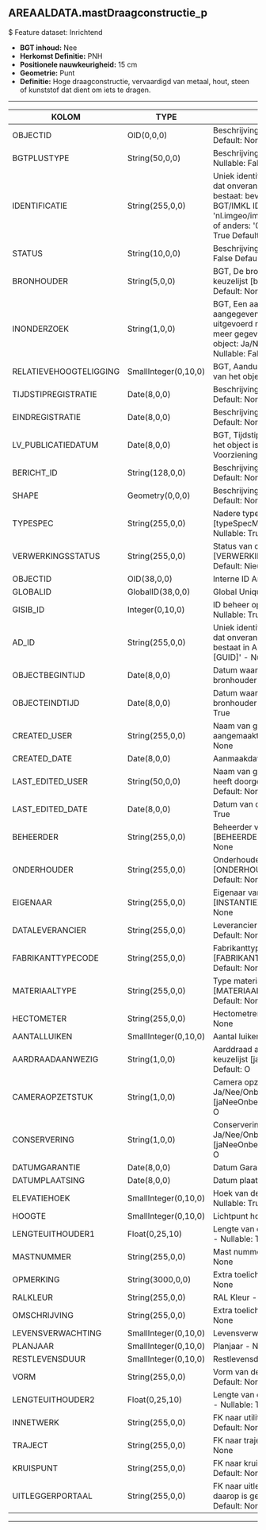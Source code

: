 ## AREAALDATA.mastDraagconstructie_p

$ Feature dataset: Inrichtend

* __BGT inhoud:__ Nee
* __Herkomst Definitie:__ PNH
* __Positionele nauwkeurigheid:__ 15 cm
* __Geometrie:__ Punt
* __Definitie:__ Hoge draagconstructie, vervaardigd van metaal, hout, steen of kunststof dat dient om iets te dragen.


***

|KOLOM                               |TYPE          	  |DEFINITIE|
|------                          	 |----          	  |-----    |
|OBJECTID                            |OID(0,0,0)          |Beschrijving: - keuzelijst [] Nullable: False Default: None|
|BGTPLUSTYPE                         |String(50,0,0)      |Beschrijving - keuzelijst [typeMST] Nullable: False Default: None|
|IDENTIFICATIE                       |String(255,0,0)     |Uniek identificatienummer voor het object dat onveranderlijk is zolang het object bestaat: bevat indien van toepassing BGT/IMKL ID in format 'nl.imgeo/imkl.bronhouderscode.LokaalID' of anders: '00000'.LokaalID - Nullable: True Default: None|
|STATUS                              |String(10,0,0)      |Beschrijving - keuzelijst [status] Nullable: False Default: :bestaand|
|BRONHOUDER                          |String(5,0,0)       |BGT, De bronhoudercode van het object, keuzelijst [bronhouder] - Nullable: False Default: None|
|INONDERZOEK                         |String(1,0,0)       |BGT, Een aanduiding waarmee wordt aangegeven dat een onderzoek wordt uitgevoerd naar de juistheid van een of meer gegevens van het betreffende object: Ja/Nee, keuzelijst [jaNee] Nullable: False Default: N|
|RELATIEVEHOOGTELIGGING              |SmallInteger(0,10,0)|BGT, Aanduiding voor de relatieve hoogte van het object - Nullable: False Default: 0|
|TIJDSTIPREGISTRATIE                 |Date(8,0,0)         |Beschrijving - keuzelijst [] Nullable: True Default: None|
|EINDREGISTRATIE                     |Date(8,0,0)         |Beschrijving - keuzelijst [] Nullable: True Default: None|
|LV_PUBLICATIEDATUM                  |Date(8,0,0)         |BGT, Tijdstip waarop deze instantie van het object is opgenomen in de Landelijke Voorziening - Nullable: True|
|BERICHT_ID                          |String(128,0,0)     |Beschrijving - keuzelijst [] Nullable: True Default: None|
|SHAPE                               |Geometry(0,0,0)     |Beschrijving: - keuzelijst [] Nullable: True Default: None|
|TYPESPEC                            |String(255,0,0)    |Nadere typering van het object, keuzelijst [typeSpecMSTDraagconstructie] - Nullable: True Default: None|
|VERWERKINGSSTATUS                   |String(255,0,0)    |Status van de gegevens, keuzelijst [VERWERKINGSSTATUS] - Nullable: False Default: Nieuw|
|OBJECTID                            |OID(38,0,0)        |Interne ID ArcGIS - Nullable: False|
|GLOBALID                            |GlobalID(38,0,0)   |Global Unique Identifier - Nullable: False|
|GISIB_ID                            |Integer(0,10,0)    |ID beheer openbare ruimte (GISIB) - Nullable: True|
|AD_ID                               |String(255,0,0)    |Uniek identificatienummer voor het object dat onveranderlijk is zolang het object bestaat in Areaaldata: in format 'AD.[GUID]' - Nullable: False Default: None|
|OBJECTBEGINTIJD                     |Date(8,0,0)        |Datum waarop het object bij de bronhouder is ontstaan - Nullable: True|
|OBJECTEINDTIJD                      |Date(8,0,0)        |Datum waarop het object bij de bronhouder niet meer geldig is - Nullable: True|
|CREATED_USER                        |String(255,0,0)    |Naam van gebruiker die de rij heeft aangemaakt - Nullable: True Default: None|
|CREATED_DATE                        |Date(8,0,0)        |Aanmaakdatum - Nullable: True|
|LAST_EDITED_USER                    |String(50,0,0)     |Naam van gebruiker die de laatste mutatie heeft doorgevoerd - Nullable: True Default: None|
|LAST_EDITED_DATE                    |Date(8,0,0)        |Datum van de laatste mutatie - Nullable: True|
|BEHEERDER                           |String(255,0,0)    |Beheerder van het object, keuzelijst [BEHEERDER] - Nullable: True Default: None|
|ONDERHOUDER                         |String(255,0,0)    |Onderhouder van het object, keuzelijst [ONDERHOUDER] - Nullable: True Default: None|
|EIGENAAR                            |String(255,0,0)    |Eigenaar van het object, keuzelijst [INSTANTIE] - Nullable: True Default: None| 
|DATALEVERANCIER                     |String(255,0,0)    |Leverancier van de data - Nullable: True Default: None|
|FABRIKANTTYPECODE                   |String(255,0,0)     |Fabrikanttypecode, keuzelijst [FABRIKANT_TYPECODE] - Nullable: True Default: None|
|MATERIAALTYPE                       |String(255,0,0)     |Type materiaal, keuzelijst [MATERIAALTYPE] - Nullable: True Default: None|
|HECTOMETER                          |String(255,0,0)     |Hectometrering  - Nullable: True Default: None|
|AANTALLUIKEN                        |SmallInteger(0,10,0)|Aantal luiken  - Nullable: True|
|AARDRAADAANWEZIG                    |String(1,0,0)       |Aarddraad aanwezig: Ja/Nee/Onbekend, keuzelijst [jaNeeOnbekend] Nullable: True Default: O|
|CAMERAOPZETSTUK                     |String(1,0,0)       |Camera opzetstuk aanwezig: Ja/Nee/Onbekend, keuzelijst [jaNeeOnbekend] Nullable: True Default: O|
|CONSERVERING                        |String(1,0,0)       |Conservering toegepast: Ja/Nee/Onbekend, keuzelijst [jaNeeOnbekend] Nullable: True Default: O|
|DATUMGARANTIE                       |Date(8,0,0)         |Datum Garantie  - Nullable: True|
|DATUMPLAATSING                      |Date(8,0,0)         |Datum plaatsing  - Nullable: True|
|ELEVATIEHOEK                        |SmallInteger(0,10,0)|Hoek van de uithouder indien aanwezig  - Nullable: True|
|HOOGTE                              |SmallInteger(0,10,0)|Lichtpunt hoogte  - Nullable: True|
|LENGTEUITHOUDER1                    |Float(0,25,10)      |Lengte van de uithouder indien aanwezig  - Nullable: True|
|MASTNUMMER                          |String(255,0,0)     |Mast nummer - Nullable: True Default: None|
|OPMERKING                           |String(3000,0,0)    |Extra toelichting - Nullable: True Default: None|
|RALKLEUR                            |String(255,0,0)     |RAL Kleur - Nullable: True Default: None|
|OMSCHRIJVING                        |String(255,0,0)     |Extra toelichting - Nullable: True Default: None|
|LEVENSVERWACHTING                   |SmallInteger(0,10,0)|Levensverwachting - Nullable: True|
|PLANJAAR                            |SmallInteger(0,10,0)|Planjaar - Nullable: True|
|RESTLEVENSDUUR                      |SmallInteger(0,10,0)|Restlevensduur - Nullable: True|
|VORM                                |String(255,0,0)     |Vorm van de mast - Nullable: True Default: None|
|LENGTEUITHOUDER2                    |Float(0,25,10)      |Lengte van de uithouder indien aanwezig - Nullable: True|
|INNETWERK                           |String(255,0,0)     |FK naar utiliteitsNet_tbl- Nullable: True Default: None|
|TRAJECT                             |String(255,0,0)     |FK naar traject_v - Nullable: True Default: None|
|KRUISPUNT                           |String(255,0,0)     |FK naar kruispunt_p - Nullable: True Default: None|
|UITLEGGERPORTAAL                    |String(255,0,0)     |FK naar uitleggerPortaal_l - als armatuur daarop is gemonteerd - Nullable: True Default: None|

***
